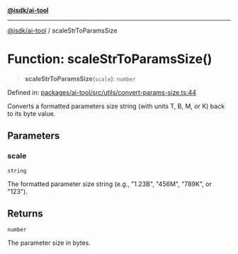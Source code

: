 [**@isdk/ai-tool**](../README.md)

***

[@isdk/ai-tool](../globals.md) / scaleStrToParamsSize

# Function: scaleStrToParamsSize()

> **scaleStrToParamsSize**(`scale`): `number`

Defined in: [packages/ai-tool/src/utils/convert-params-size.ts:44](https://github.com/isdk/ai-tool.js/blob/b0ee9498dddfa5222989cf00502bb34c601df743/src/utils/convert-params-size.ts#L44)

Converts a formatted parameters size string (with units T, B, M, or K) back to its byte value.

## Parameters

### scale

`string`

The formatted parameter size string (e.g., "1.23B", "456M", "789K", or "123").

## Returns

`number`

The parameter size in bytes.
